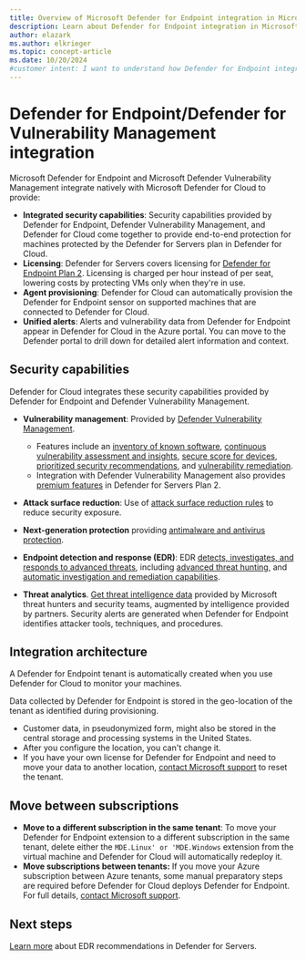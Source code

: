 ```yaml
---
title: Overview of Microsoft Defender for Endpoint integration in Microsoft Defender for Cloud
description: Learn about Defender for Endpoint integration in Microsoft Defender for Cloud.
author: elazark
ms.author: elkrieger
ms.topic: concept-article
ms.date: 10/20/2024
#customer intent: I want to understand how Defender for Endpoint integrates with Defender for Cloud.
---
```


# Defender for Endpoint/Defender for Vulnerability Management integration

Microsoft Defender for Endpoint and Microsoft Defender Vulnerability Management integrate natively with Microsoft Defender for Cloud to provide:

- **Integrated security capabilities**: Security capabilities provided by Defender for Endpoint, Defender Vulnerability Management, and Defender for Cloud come together to provide end-to-end protection for machines protected by the Defender for Servers plan in Defender for Cloud.
- **Licensing**: Defender for Servers covers licensing for [Defender for Endpoint Plan 2](/defender-endpoint/microsoft-defender-endpoint). Licensing is charged per hour instead of per seat, lowering costs by protecting VMs only when they're in use.
- **Agent provisioning**: Defender for Cloud can automatically provision the Defender for Endpoint sensor on supported machines that are connected to Defender for Cloud.
- **Unified alerts**: Alerts and vulnerability data from Defender for Endpoint appear in Defender for Cloud in the Azure portal. You can move to the Defender portal to drill down for detailed alert information and context.

## Security capabilities

Defender for Cloud integrates these security capabilities provided by Defender for Endpoint and Defender Vulnerability Management.

- **Vulnerability management**: Provided by [Defender Vulnerability Management](/defender-vulnerability-management/defender-vulnerability-management).

    - Features include an [inventory of known software](/defender-vulnerability-management/tvm-software-inventory), [continuous vulnerability assessment and insights](/defender-vulnerability-management/tvm-weaknesses), [secure score for devices](/defender-vulnerability-management/tvm-microsoft-secure-score-devices), [prioritized security recommendations](/defender-vulnerability-management/tvm-security-recommendation), and [vulnerability remediation](/defender-vulnerability-management/tvm-remediation).
    - Integration with Defender Vulnerability Management also provides [premium features](/defender-vulnerability-management/defender-vulnerability-management-capabilities) in Defender for Servers Plan 2.

- **Attack surface reduction**: Use of [attack surface reduction rules](/defender-endpoint/attack-surface-reduction) to reduce security exposure.
- **Next-generation protection** providing [antimalware and antivirus protection](/defender-endpoint/next-generation-protection).
- **Endpoint detection and response (EDR)**: EDR [detects, investigates, and responds to advanced threats](/defender-endpoint/overview-endpoint-detection-response), including [advanced threat hunting](/defender-xdr/advanced-hunting-overview), and [automatic investigation and remediation capabilities](/defender-xdr/m365d-autoir).
- **Threat analytics**. [Get threat intelligence data](/defender-xdr/threat-analytics) provided by Microsoft threat hunters and security teams, augmented by intelligence provided by partners. Security alerts are generated when Defender for Endpoint identifies attacker tools, techniques, and procedures.

## Integration architecture

A Defender for Endpoint tenant is automatically created when you use Defender for Cloud to monitor your machines.

Data collected by Defender for Endpoint is stored in the geo-location of the tenant as identified during provisioning.

- Customer data, in pseudonymized form, might also be stored in the central storage and processing systems in the United States.
- After you configure the location, you can't change it.
- If you have your own license for Defender for Endpoint and need to move your data to another location, [contact Microsoft support](https://portal.azure.com/#blade/Microsoft_Azure_Support/HelpAndSupportBlade/overview) to reset the tenant.
    

## Move between subscriptions

- **Move to a different subscription in the same tenant**: To move your Defender for Endpoint extension to a different subscription in the same tenant, delete either the `MDE.Linux' or 'MDE.Windows` extension from the virtual machine and Defender for Cloud will automatically redeploy it.
- **Move subscriptions between tenants:** If you move your Azure subscription between Azure tenants, some manual preparatory steps are required before Defender for Cloud deploys Defender for Endpoint. For full details, [contact Microsoft support](https://portal.azure.com/#blade/Microsoft_Azure_Support/HelpAndSupportBlade/overview).



## Next steps

[Learn more](endpoint-detection-response.md) about EDR recommendations in Defender for Servers.
